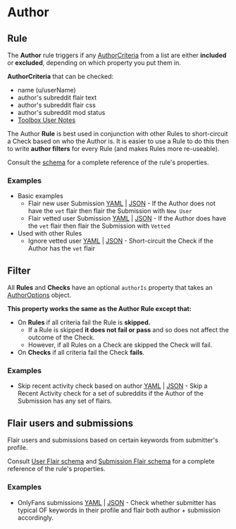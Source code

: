 # Author

## Rule

The **Author** rule triggers if any [AuthorCriteria](https://json-schema.app/view/%23%2Fdefinitions%2FAuthorCriteria?url=https%3A%2F%2Fraw.githubusercontent.com%2FFoxxMD%2Fcontext-mod%2Fmaster%2Fsrc%2FSchema%2FApp.json) from a list are either **included** or **excluded**, depending on which property you put them in.

**AuthorCriteria** that can be checked:
* name (u/userName)
* author's subreddit flair text
* author's subreddit flair css
* author's subreddit mod status
* [Toolbox User Notes](/docs/subreddit/componentscomponents/userNotes)

The Author **Rule** is best used in conjunction with other Rules to short-circuit a Check based on who the Author is. It is easier to use a Rule to do this then to write **author filters** for every Rule (and makes Rules more re-useable).

Consult the [schema](https://json-schema.app/view/%23%2Fdefinitions%2FAuthorRuleJSONConfig?url=https%3A%2F%2Fraw.githubusercontent.com%2FFoxxMD%2Fcontext-mod%2Fmaster%2Fsrc%2FSchema%2FApp.json) for a complete reference of the rule's properties.

### Examples

* Basic examples
    * Flair new user Submission [YAML](/docs/subreddit/componentscomponents/author/flairNewUserSubmission.yaml) | [JSON](/docs/subreddit/componentscomponents/author/flairNewUserSubmission.json5) - If the Author does not have the `vet` flair then flair the Submission with `New User`
    * Flair vetted user Submission [YAML](/docs/subreddit/componentscomponents/author/flairNewUserSubmission.yaml) | [JSON](/docs/subreddit/componentscomponents/author/flairNewUserSubmission.json5) - If the Author does have the `vet` flair then flair the Submission with `Vetted`
* Used with other Rules
    * Ignore vetted user [YAML](/docs/subreddit/componentscomponents/author/flairNewUserSubmission.yaml) | [JSON](/docs/subreddit/componentscomponents/author/flairNewUserSubmission.json5) - Short-circuit the Check if the Author has the `vet` flair
    
## Filter

All **Rules** and **Checks** have an optional `authorIs` property that takes an [AuthorOptions](https://json-schema.app/view/%23%2Fdefinitions%2FAuthorOptions?url=https%3A%2F%2Fraw.githubusercontent.com%2FFoxxMD%2Fcontext-mod%2Fmaster%2Fsrc%2FSchema%2FApp.json) object. 

**This property works the same as the Author Rule except that:**
* On **Rules** if all criteria fail the Rule is **skipped.** 
  * If a Rule is skipped **it does not fail or pass** and so does not affect the outcome of the Check.
  * However, if all Rules on a Check are skipped the Check will fail.
* On **Checks** if all criteria fail the Check **fails**.

### Examples

* Skip recent activity check based on author [YAML](/docs/subreddit/componentscomponents/author/authorFilter.yaml) | [JSON](/docs/subreddit/componentscomponents/author/authorFilter.json5) - Skip a Recent Activity check for a set of subreddits if the Author of the Submission has any set of flairs.

## Flair users and submissions

Flair users and submissions based on certain keywords from submitter's profile.

Consult [User Flair schema](https://json-schema.app/view/%23%2Fdefinitions%2FUserFlairActionJson?url=https%3A%2F%2Fraw.githubusercontent.com%2FFoxxMD%2Fcontext-mod%2Fmaster%2Fsrc%2FSchema%2FApp.json) and [Submission Flair schema](https://json-schema.app/view/%23%2Fdefinitions%2FFlairActionJson?url=https%3A%2F%2Fraw.githubusercontent.com%2FFoxxMD%2Fcontext-mod%2Fmaster%2Fsrc%2FSchema%2FApp.json) for a complete reference of the rule's properties.

### Examples

* OnlyFans submissions [YAML](/docs/subreddit/componentscomponents/author/onlyfansFlair.yaml) | [JSON](/docs/subreddit/componentscomponents/author/onlyfansFlair.json5) - Check whether submitter has typical OF keywords in their profile and flair both author + submission accordingly.

